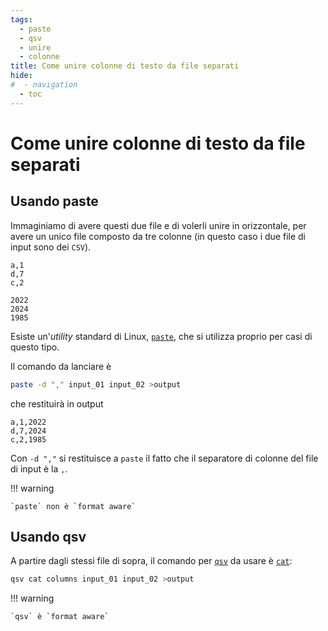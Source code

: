 ```yaml
---
tags:
  - paste
  - qsv
  - unire
  - colonne
title: Come unire colonne di testo da file separati
hide:
#  - navigation
  - toc
---
```


# Come unire colonne di testo da file separati

## Usando paste

Immaginiamo di avere questi due file e di volerli unire in orizzontale, per avere un unico file composto da tre colonne (in questo caso i due file di input sono dei `CSV`).

```csv title="input_01"
a,1
d,7
c,2
```

```csv title="input_01"
2022
2024
1985
```

Esiste un'*utility* standard di Linux, [`paste`](../../utilities/#paste), che si utilizza proprio per casi di questo tipo.

Il comando da lanciare è

```bash
paste -d "," input_01 input_02 >output
```

che restituirà in output

```csv title="output"
a,1,2022
d,7,2024
c,2,1985
```

Con `-d ","` si restituisce a `paste` il fatto che il separatore di colonne del file di input è la `,`.

!!! warning

    `paste` non è `format aware`

## Usando qsv

A partire dagli stessi file di sopra, il comando per [`qsv`](../../utilities/#qsv) da usare è [`cat`](https://github.com/jqnatividad/qsv/blob/master/src/cmd/cat.rs#L7):

```bash
qsv cat columns input_01 input_02 >output
```

!!! warning

    `qsv` è `format aware`
